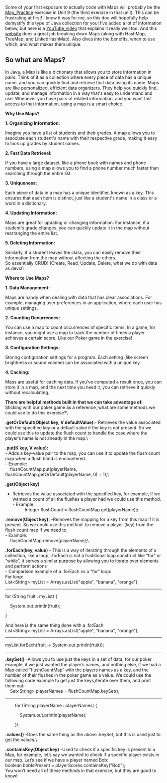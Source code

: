 Some of your first exposure to actually code with Maps will probably be the [Map\_Practice](https://courses.coderscampus.com/students/courses/274/sections/679/lessons/5064) exercise in Unit 9 (the third exercise in that unit). This can be frustrating at first! I know it was for me, so this doc will hopefully help demystify this type of Java collection for you! 
I’ve added a lot of information below, but here is a [YouTube\_video](https://www.youtube.com/watch?v=H62Jfv1DJlU) that explains it really well too. And this [website](https://www.designgurus.io/blog/what-is-java-map-class-and-its-uses) does a great job breaking down Maps (along with HashMap, TreeMap, and LinkedHashMap). Also dives into the benefits, when to use which, and what makes them unique.
## So what are Maps?
In Java, a Map is like a dictionary that allows you to store information in pairs. Think of it as a collection where every piece of data has a unique name, and you can quickly find and retrieve that data using its name.
Maps are like personalized, efficient data organizers. They help you quickly find, update, and manage information in a way that's easy to understand and use. Whenever you have pairs of related information, and you want fast access to that information, using a map is a smart choice.


**Why Use Maps?**

**1. Organizing Information:**

Imagine you have a list of students and their grades. A map allows you to associate each student's name with their respective grade, making it easy to look up grades by student names.

**2. Fast Data Retrieval:**

If you have a large dataset, like a phone book with names and phone numbers, using a map allows you to find a phone number much faster than searching through the entire list.

**3. Uniqueness:**

Each piece of data in a map has a unique identifier, known as a key. This ensures that each item is distinct, just like a student's name in a class or a word in a dictionary.

**4. Updating Information:**

Maps are great for updating or changing information. For instance, if a student's grade changes, you can quickly update it in the map without rearranging the entire list.

**5. Deleting Information:**

Similarly, if a student leaves the class, you can easily remove their information from the map without affecting the others.\
So essentially CRUD! (Create, Read, Update, Delete, what we do with data as devs!)

**Where to Use Maps?**

**1. Data Management:**

Maps are handy when dealing with data that has clear associations. For example, managing user preferences in an application, where each user has unique settings.

**2. Counting Occurrences:**

You can use a map to count occurrences of specific items. In a game, for instance, you might use a map to track the number of times a player achieves a certain score. Like our Poker game in the exercise!

**3. Configuration Settings:**

Storing configuration settings for a program. Each setting (like screen brightness or sound volume) can be associated with a unique key.

**4. Caching:**

Maps are useful for caching data. If you've computed a result once, you can store it in a map, and the next time you need it, you can retrieve it quickly without recalculating.

**There are helpful methods built in that we can take advantage of:**\
Sticking with our poker game as a reference, what are some methods we could use to do this exercise?\

.**getOrDefault(Object key, V defaultValue):**- Retrieves the value associated with the specified key or a default value if the key is not present. So we could use this to update the flush count to handle the case where the player’s name is not already in the map.\

**.put(K key, V value):**\
\- Adds a key-value pair to the map, you can use it to update the flush count map when a flush hand is encountered.\
\- Example:\
    flushCountMap.put(playerName, flushCountMap.getOrDefault(playerName, 0) + 1);\

**.get(Object key)**
- Retrieves the value associated with the specified key, for example, if we wanted a count of all the flushes a player had we could use this method.\
\- Example:\
&#x20;          Integer flushCount = flushCountMap.get(playerName);\

.**remove(Object key):**
-Removes the mapping for a key from this map if it is present. So we could use this method  to remove a player (key) from the flush count map if we need to.\
\- Example:\
    flushCountMap.remove(playerName);\

**.forEach(key, value)**
\- This is a way of iterating through the elements of a collection, like a loop, .forEach is not a traditional loop construct like “for” or “while”, it serves a similar purpose by allowing you to iterate over elements and perform actions\
\- Comparison example of a .forEach vs a “for” loop:\
For loop:\
List\<String> myList = Arrays.asList("apple", "banana", "orange");

****

for (String fruit : myList) {

    System.out.println(fruit);

}

And here is the same thing done with a .forEach\
List\<String> myList = Arrays.asList("apple", "banana", "orange");

****

myList.forEach(fruit -> System.out.println(fruit));

****

**.keySet()**
-Allows you to use just the keys in a set of data, for our poker example, it we just wanted the player’s names, and nothing else, if we had a Map called “flushCountMap” with the players names as a key, and the number of their flushes in the poker game as a value. We could use the following code example to get just the keys,iterate over them, and print them out:\
    Set\<String> playerNames = flushCountMap.keySet();

****

        for (String playerName : playerNames) {

            System.out.println(playerName);

        }\

**.values()**
-Does the same thing as the above .keySet, but this is used just to get the values.\

**.containsKey(Object key)**
-Used to check if a specific key is present in a Map, for example, let’s say we wanted to check if a specific player exists in our map. Let’s see if we have a player named Bob:\
boolean bobIsPresent = playerScores.containsKey("Bob");\
You won’t need all of these methods in that exercise, but they are good to know! 
